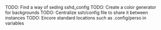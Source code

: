 TODO: Find a way of seding sshd_config
TODO: Create a color generator for backgrounds
TODO: Centralize ssh/config file to share it between instances
TODO: Encore standard locations such as .config/perso in variables
